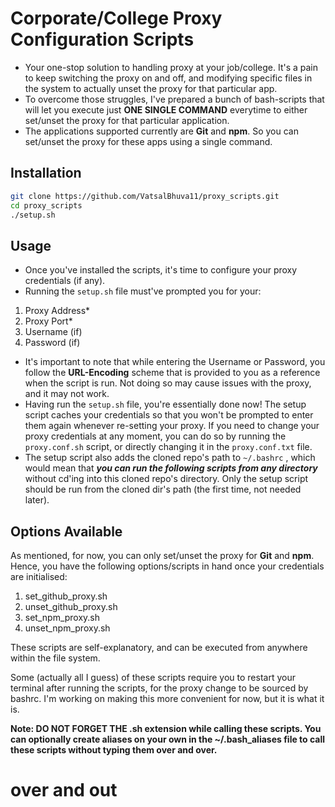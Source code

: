 # Corporate/College Proxy Configuration Scripts

-   Your one-stop solution to handling proxy at your job/college. It's a pain to keep switching the proxy on and off, and modifying specific files in the system to actually unset the proxy for that particular app.
-   To overcome those struggles, I've prepared a bunch of bash-scripts that will let you execute just **ONE SINGLE COMMAND** everytime to either set/unset the proxy for that particular application.
-   The applications supported currently are **Git** and **npm**. So you can set/unset the proxy for these apps using a single command.

## Installation

```bash
git clone https://github.com/VatsalBhuva11/proxy_scripts.git
cd proxy_scripts
./setup.sh
```

## Usage

-   Once you've installed the scripts, it's time to configure your proxy credentials (if any).
-   Running the `setup.sh` file must've prompted you for your:

1. Proxy Address\*
2. Proxy Port\*
3. Username (if)
4. Password (if)

-   It's important to note that while entering the Username or Password, you follow the **URL-Encoding** scheme that is provided to you as a reference when the script is run. Not doing so may cause issues with the proxy, and it may not work.
-   Having run the `setup.sh` file, you're essentially done now! The setup script caches your credentials so that you won't be prompted to enter them again whenever re-setting your proxy. If you need to change your proxy credentials at any moment, you can do so by running the `proxy.conf.sh` script, or directly changing it in the `proxy.conf.txt` file.
-   The setup script also adds the cloned repo's path to `~/.bashrc` , which would mean that _**you can run the following scripts from any directory**_ without cd'ing into this cloned repo's directory. Only the setup script should be run from the cloned dir's path (the first time, not needed later).

## Options Available

As mentioned, for now, you can only set/unset the proxy for **Git** and **npm**. Hence, you have the following options/scripts in hand once your credentials are initialised:

1. set_github_proxy.sh
2. unset_github_proxy.sh
3. set_npm_proxy.sh
4. unset_npm_proxy.sh

These scripts are self-explanatory, and can be executed from anywhere within the file system.

Some (actually all I guess) of these scripts require you to restart your terminal after running the scripts, for the proxy change to be sourced by bashrc. I'm working on making this more convenient for now, but it is what it is.

**Note: DO NOT FORGET THE .sh extension while calling these scripts. You can optionally create aliases on your own in the ~/.bash_aliases file to call these scripts without typing them over and over.**

# over and out
